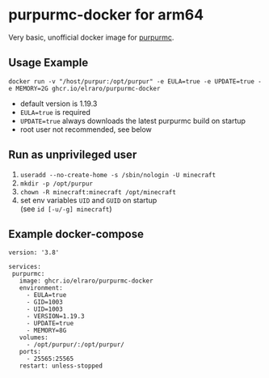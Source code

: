 # purpurmc-docker for arm64
Very basic, unofficial docker image for [purpurmc](https://purpurmc.org/).

## Usage Example
```
docker run -v "/host/purpur:/opt/purpur" -e EULA=true -e UPDATE=true -e MEMORY=2G ghcr.io/elraro/purpurmc-docker
```
- default version is 1.19.3
- `EULA=true` is required
- `UPDATE=true` always downloads the latest purpurmc build on startup
- root user not recommended, see below

## Run as unprivileged user
1. `useradd --no-create-home -s /sbin/nologin -U minecraft`
2. `mkdir -p /opt/purpur`
3. `chown -R minecraft:minecraft /opt/minecraft`
4. set env variables `UID` and `GUID` on startup\
   (see `id [-u/-g] minecraft`)

## Example docker-compose
 ```
 version: '3.8'

services:
  purpurmc:
    image: ghcr.io/elraro/purpurmc-docker
    environment:
      - EULA=true
      - GID=1003
      - UID=1003
      - VERSION=1.19.3
      - UPDATE=true
      - MEMORY=8G
    volumes:
      - /opt/purpur/:/opt/purpur/
    ports:
      - 25565:25565
    restart: unless-stopped
```
